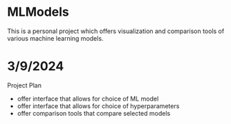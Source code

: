 # MLModels

This is a personal project which offers visualization and comparison tools of various machine learning models.

# 3/9/2024

Project Plan
- offer interface that allows for choice of ML model
- offer interface that allows for choice of hyperparameters
- offer comparison tools that compare selected models



